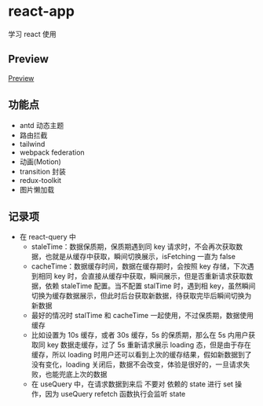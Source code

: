 # react-app

学习 react 使用

## Preview

[Preview](https://fortune-cook1e.github.io/react-app)

## 功能点

- antd 动态主题
- 路由拦截
- tailwind
- webpack federation
- 动画(Motion)
- transition 封装
- redux-toolkit
- 图片懒加载

## 记录项

- 在 react-query 中
  - staleTime：数据保质期，保质期遇到同 key 请求时，不会再次获取数据，也就是从缓存中获取，瞬间切换展示，isFetching 一直为 false
  - cacheTime：数据缓存时间，数据在缓存期时，会按照 key 存储，下次遇到相同 key 时，会直接从缓存中获取，瞬间展示，但是否重新请求获取数据，依赖 staleTime 配置。当不配置 stalTime 时，遇到相 key，虽然瞬间切换为缓存数据展示，但此时后台获取新数据，待获取完毕后瞬间切换为新数据
  - 最好的情况时 stalTime 和 cacheTime 一起使用，不过保质期，数据使用缓存
  - 比如设置为 10s 缓存，或者 30s 缓存，5s 的保质期，那么在 5s 内用户获取同 key 数据走缓存，过了 5s 重新请求展示 loading 态，但是由于存在缓存，所以 loading 时用户还可以看到上次的缓存结果，假如新数据到了没有变化，loading 关闭后，数据不会改变，体验是很好的，一旦请求失败，也能兜底上次的数据
  - 在 useQuery 中，在请求数据到来后 不要对 依赖的 state 进行 set 操作，因为 useQuery refetch 函数执行会监听 state
